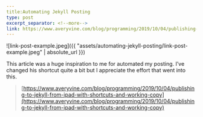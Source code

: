 ```yaml
---
title:Automating Jekyll Posting
type: post
excerpt_separator: <!--more-->
link: https://www.averyvine.com/blog/programming/2019/10/04/publishing-to-jekyll-from-ipad-with-shortcuts-and-working-copy
---
```


![link-post-example.jpeg]({{ "assets/automating-jekyll-posting/link-post-example.jpeg" | absolute_url }})

This article was a huge inspiration to me for automated my posting. I’ve changed his shortcut quite a bit but I appreciate the effort that went into this.
> [https://www.averyvine.com/blog/programming/2019/10/04/publishing-to-jekyll-from-ipad-with-shortcuts-and-working-copy](https://www.averyvine.com/blog/programming/2019/10/04/publishing-to-jekyll-from-ipad-with-shortcuts-and-working-copy)
